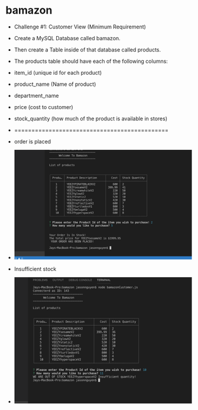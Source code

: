 # bamazon
 * Challenge #1: Customer View (Minimum Requirement)

 * Create a MySQL Database called bamazon.

 * Then create a Table inside of that database called products.

 * The products table should have each of the following columns:

 * item_id (unique id for each product)

 * product_name (Name of product)

 * department_name

 * price (cost to customer)

 * stock_quantity (how much of the product is available in stores)

 * =============================================

* order is placed
 *  <img src="images/order-placed.png">

* Insufficient stock
*  <img src="images/out-of-stock.png">

